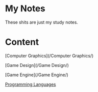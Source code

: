 # My Notes
These shits are just my study notes.

# Content

[Computer Graphics](/Computer Graphics/)

[Game Design](/Game Design/)

[Game Engine](/Game Engine/)

[Programming Languages](/Languages/)

